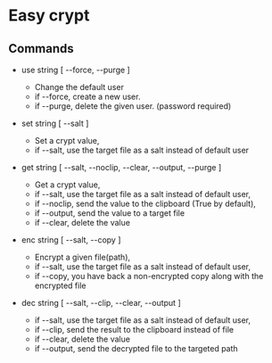 # Easy crypt

## Commands
- use string [ --force<boolean>, --purge<boolean> ]
  - Change the default user
  - if --force, create a new user.
  - if --purge, delete the given user. (password required)
  
- set string [ --salt<string> ]
  - Set a crypt value, 
  - if --salt, use the target file as a salt instead of default user
  
- get string [ --salt<string>, --noclip<boolean>, --clear<boolean>, --output<string>, --purge ]
  - Get a crypt value, 
  - if --salt, use the target file as a salt instead of default user,
  - if --noclip, send the value to the clipboard (True by default),
  - if --output, send the value to a target file
  - if --clear, delete the value
  
- enc string [ --salt<string>, --copy<boolean>  ]
  - Encrypt a given file(path),
  - if --salt, use the target file as a salt instead of default user,
  - if --copy, you have back a non-encrypted copy along with the encrypted file
  
- dec string [ --salt<string>, --clip<boolean>, --clear<boolean>, --output<string> ]
  - if --salt, use the target file as a salt instead of default user,
  - if --clip, send the result to the clipboard instead of file
  - if --clear, delete the value
  - if --output, send the decrypted file to the targeted path
